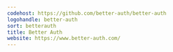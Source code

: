```yaml
---
codehost: https://github.com/better-auth/better-auth
logohandle: better-auth
sort: betterauth
title: Better Auth
website: https://www.better-auth.com/
---
```

